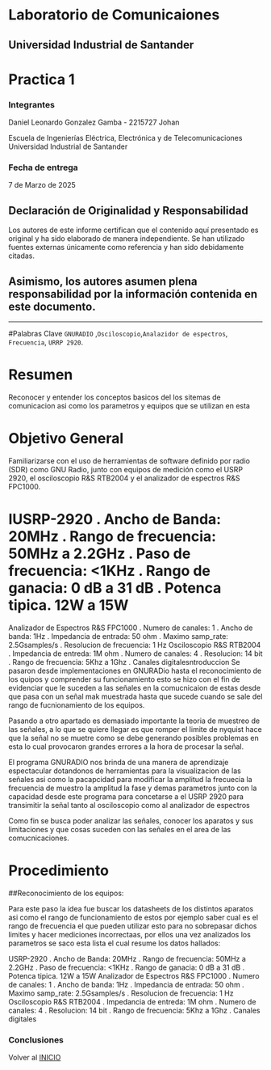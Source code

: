 # Laboratorio de Comunicaiones

## Universidad Industrial de Santander

# Practica 1

### Integrantes

Daniel Leonardo Gonzalez Gamba - 2215727
Johan

Escuela de Ingenierías Eléctrica, Electrónica y de Telecomunicaciones  
Universidad Industrial de Santander

### Fecha de entrega

7 de Marzo de 2025

## Declaración de Originalidad y Responsabilidad
Los autores de este informe certifican que el contenido aquí presentado es original y ha sido elaborado de manera independiente. Se han utilizado fuentes externas únicamente como referencia y han sido debidamente citadas.

Asimismo, los autores asumen plena responsabilidad por la información contenida en este documento. 
---

---
#Palabras Clave 
`GNURADIO` ,`Osciloscopio`,`Analazidor de espectros`, `Frecuencia`,
`URRP 2920`.

# Resumen 
Reconocer y entender los conceptos basicos del los sitemas de comunicacion asi como los parametros y equipos que se utilizan en esta

# Objetivo General

Familiarizarse con el uso de herramientas de software definido por radio (SDR) como GNU Radio, junto con equipos de medición como el USRP 2920, el osciloscopio R&S RTB2004 y el analizador de espectros R&S FPC1000. 

# IUSRP-2920 . Ancho de Banda: 20MHz . Rango de frecuencia: 50MHz a 2.2GHz . Paso de frecuencia: <1KHz . Rango de ganacia: 0 dB a 31 dB . Potenca tipica. 12W a 15W
Analizador de Espectros R&S FPC1000 . Numero de canales: 1 . Ancho de banda: 1Hz . Impedancia de entrada: 50 ohm . Maximo samp_rate: 2.5Gsamples/s . Resolucion de frecuencia: 1 Hz
Osciloscopio R&S RTB2004 . Impedancia de entreda: 1M ohm . Numero de canales: 4 . Resolucion: 14 bit . Rango de frecuencia: 5Khz a 1Ghz . Canales digitalesntroduccion
Se pasaron desde implementaciones en GNURADio hasta el reconocimiento de los quipos y comprender su funcionamiento esto se hizo con el fin de evidenciar que le suceden a las señales en la comucnicaion de estas desde que pasa con un señal mak muestrada hasta que sucede cuando se sale del rango de fucnionamiento de los equipos.

Pasando a otro apartado es demasiado importante la teoria de muestreo de las señales, a lo que se quiere llegar es que romper el limite de nyquist hace que la señal no se muetre como se debe generando posibles problemas en esta lo cual provocaron grandes errores a la hora de procesar la señal.

El programa GNURADIO nos brinda de una manera de aprendizaje espectacular dotandonos de herramientas para la visualizacion de las señales asi como la pacapcidad para modificar la amplitud la frecuecia la frecuencia de muestro la amplitud la fase y demas parametros junto con la capacidad desde este programa para concetarse a el USRP 2920 para transimitir la señal tanto al osciloscopio como al analizador de espectros

Como fin se busca poder analizar las señales, conocer los aparatos y sus limitaciones y que cosas suceden con las señales en el area de las comucnicaciones.

# Procedimiento

##Reconocimiento de los equipos:

Para este paso la idea fue buscar los datasheets de los distintos aparatos asi como el rango de funcionamiento de estos por ejemplo saber cual es el rango de frecuencia el que pueden utilizar esto para no sobrepasar dichos limites y hacer mediciones incorrectaas, por ellos una vez analizados los parametros se saco esta lista el cual resume los datos hallados: 

USRP-2920 . Ancho de Banda: 20MHz . Rango de frecuencia: 50MHz a 2.2GHz . Paso de frecuencia: <1KHz . Rango de ganacia: 0 dB a 31 dB . Potenca tipica. 12W a 15W
Analizador de Espectros R&S FPC1000 . Numero de canales: 1 . Ancho de banda: 1Hz . Impedancia de entrada: 50 ohm . Maximo samp_rate: 2.5Gsamples/s . Resolucion de frecuencia: 1 Hz
Osciloscopio R&S RTB2004 . Impedancia de entreda: 1M ohm . Numero de canales: 4 . Resolucion: 14 bit . Rango de frecuencia: 5Khz a 1Ghz . Canales digitales


### Conclusiones

Volver al [INICIO](#GNURADIO_LABCOMUIS_2025_1_B1B_G1)
